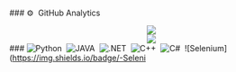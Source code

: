 <img src="https://camo.githubusercontent.com/82291b0fe831bfc6781e07fc5090cbd0a8b912bb8b8d4fec0696c881834f81ac/68747470733a2f2f70726f626f742e6d656469612f394575424971676170492e676966" width="800" height="3"> ### ⚙️ &nbsp;GitHub Analytics <div align="center"><img src="https://github-readme-stats.vercel.app/api?username=majhcc&hide=contribs,issues,stars&theme=tokyonight" /></div> <div align="center"><img src="https://github-readme-stats.vercel.app/api/top-langs/?username=majhcc&hide_title=true&hide_border=true&theme=tokyonight" /></div> ### ![Python](https://img.shields.io/badge/-Python-05122A?style=flat&logo=python)&nbsp; ![JAVA](https://img.shields.io/badge/-JAVA-05122A?style=flat&logo=java)&nbsp; ![.NET](https://img.shields.io/badge/-%20.Net-05122A?style=flat&logo=dotnet)&nbsp; ![C++](https://img.shields.io/badge/-C++-05122A?style=flat&logo=cplusplus)&nbsp; ![C#](https://img.shields.io/badge/-C%20Sharp-05122A?style=flat&logo=csharp)&nbsp; ![Selenium](https://img.shields.io/badge/-Seleni
